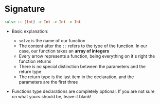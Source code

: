 # Signature

```haskell
solve :: [Int] -> Int -> Int -> Int
```
- Basic explanation:
    - `solve` is the name of our function
    - The content after the `::` refers to the type of the function. In our case, our function takes an **array of integers**
    - Every arrow represents a function, being everything on it's right the function returns
    - There is no special distinction between the parameters and the return type
    - The return type is the last item in the declaration, and the parameters are the first three
    
- Functions type declarations are completely optional. If you are not sure on what yours should be, leave it blank!

    
